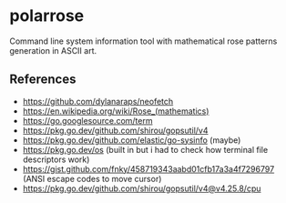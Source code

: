 # polarrose

Command line system information tool with mathematical rose patterns generation in ASCII art.

## References

- https://github.com/dylanaraps/neofetch
- https://en.wikipedia.org/wiki/Rose_(mathematics)
- https://go.googlesource.com/term
- https://pkg.go.dev/github.com/shirou/gopsutil/v4
- https://pkg.go.dev/github.com/elastic/go-sysinfo (maybe)
- https://pkg.go.dev/os (built in but i had to check how terminal file descriptors work)
- https://gist.github.com/fnky/458719343aabd01cfb17a3a4f7296797 (ANSI escape codes to move cursor)
- https://pkg.go.dev/github.com/shirou/gopsutil/v4@v4.25.8/cpu